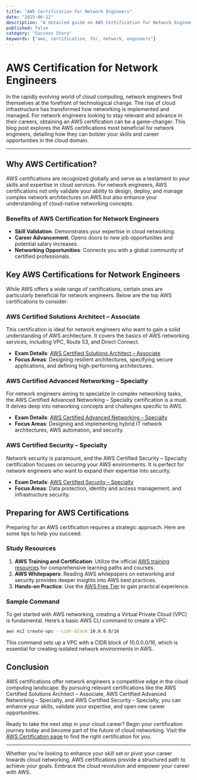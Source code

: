 ```yaml
---
title: "AWS Certification for Network Engineers"
date: "2025-06-12"
description: "A detailed guide on AWS Certification for Network Engineers"
published: false
category: "Success Story"
keywords: ["aws, certification, for, network, engineers"]
---
```


# AWS Certification for Network Engineers

In the rapidly evolving world of cloud computing, network engineers find themselves at the forefront of technological change. The rise of cloud infrastructure has transformed how networking is implemented and managed. For network engineers looking to stay relevant and advance in their careers, obtaining an AWS certification can be a game-changer. This blog post explores the AWS certifications most beneficial for network engineers, detailing how they can bolster your skills and career opportunities in the cloud domain.

---

## Why AWS Certification?

AWS certifications are recognized globally and serve as a testament to your skills and expertise in cloud services. For network engineers, AWS certifications not only validate your ability to design, deploy, and manage complex network architectures on AWS but also enhance your understanding of cloud-native networking concepts.

### Benefits of AWS Certification for Network Engineers

- **Skill Validation**: Demonstrates your expertise in cloud networking.
- **Career Advancement**: Opens doors to new job opportunities and potential salary increases.
- **Networking Opportunities**: Connects you with a global community of certified professionals.

## Key AWS Certifications for Network Engineers

While AWS offers a wide range of certifications, certain ones are particularly beneficial for network engineers. Below are the top AWS certifications to consider:

### AWS Certified Solutions Architect – Associate

This certification is ideal for network engineers who want to gain a solid understanding of AWS architecture. It covers the basics of AWS networking services, including VPC, Route 53, and Direct Connect.

- **Exam Details**: [AWS Certified Solutions Architect – Associate](https://aws.amazon.com/certification/certified-solutions-architect-associate/)  
- **Focus Areas**: Designing resilient architectures, specifying secure applications, and defining high-performing architectures.

### AWS Certified Advanced Networking – Specialty

For network engineers aiming to specialize in complex networking tasks, the AWS Certified Advanced Networking – Specialty certification is a must. It delves deep into networking concepts and challenges specific to AWS.

- **Exam Details**: [AWS Certified Advanced Networking – Specialty](https://aws.amazon.com/certification/certified-advanced-networking-specialty/)
- **Focus Areas**: Designing and implementing hybrid IT network architectures, AWS automation, and security.

### AWS Certified Security – Specialty

Network security is paramount, and the AWS Certified Security – Specialty certification focuses on securing your AWS environments. It is perfect for network engineers who want to expand their expertise into security.

- **Exam Details**: [AWS Certified Security – Specialty](https://aws.amazon.com/certification/certified-security-specialty/)
- **Focus Areas**: Data protection, identity and access management, and infrastructure security.

## Preparing for AWS Certifications

Preparing for an AWS certification requires a strategic approach. Here are some tips to help you succeed:

### Study Resources

1. **AWS Training and Certification**: Utilize the official [AWS training resources](https://aws.amazon.com/training/) for comprehensive learning paths and courses.
2. **AWS Whitepapers**: Reading AWS whitepapers on networking and security provides deeper insights into AWS best practices.
3. **Hands-on Practice**: Use the [AWS Free Tier](https://aws.amazon.com/free/) to gain practical experience.

### Sample Command

To get started with AWS networking, creating a Virtual Private Cloud (VPC) is fundamental. Here’s a basic AWS CLI command to create a VPC:

```bash
aws ec2 create-vpc --cidr-block 10.0.0.0/16
```

This command sets up a VPC with a CIDR block of 10.0.0.0/16, which is essential for creating isolated network environments in AWS.

## Conclusion

AWS certifications offer network engineers a competitive edge in the cloud computing landscape. By pursuing relevant certifications like the AWS Certified Solutions Architect – Associate, AWS Certified Advanced Networking – Specialty, and AWS Certified Security – Specialty, you can enhance your skills, validate your expertise, and open new career opportunities.

Ready to take the next step in your cloud career? Begin your certification journey today and become part of the future of cloud networking. Visit the [AWS Certification page](https://aws.amazon.com/certification/) to find the right certification for you.

---

Whether you're looking to enhance your skill set or pivot your career towards cloud networking, AWS certifications provide a structured path to achieve your goals. Embrace the cloud revolution and empower your career with AWS.
